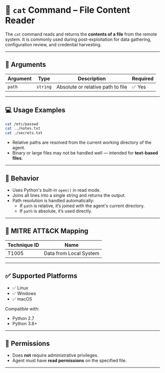 # 📖 `cat` Command – File Content Reader

The `cat` command reads and returns the **contents of a file** from the remote system. It is commonly used during post-exploitation for data gathering, configuration review, and credential harvesting.

---

## 🧾 Arguments

| Argument | Type     | Description                        | Required |
|----------|----------|------------------------------------|----------|
| `path`   | `string` | Absolute or relative path to file  | ✅ Yes   |

---

## 💻 Usage Examples

```bash
cat /etc/passwd
cat ../notes.txt
cat ./secrets.txt
```

- Relative paths are resolved from the current working directory of the agent.
- Binary or large files may not be handled well — intended for **text-based files**.

---

## 🔁 Behavior

- Uses Python's built-in `open()` in read mode.
- Joins all lines into a single string and returns the output.
- Path resolution is handled automatically:
  - If `path` is relative, it’s joined with the agent's current directory.
  - If `path` is absolute, it’s used directly.

---

## 🧩 MITRE ATT&CK Mapping

| Technique ID | Name                           |
|--------------|--------------------------------|
| T1005        | Data from Local System         |

---

## ✅ Supported Platforms

- ✅ Linux
- ✅ Windows
- ✅ macOS

Compatible with:
- Python 2.7
- Python 3.8+

---

## 🔐 Permissions

- Does **not** require administrative privileges.
- Agent must have **read permissions** on the specified file.

---

